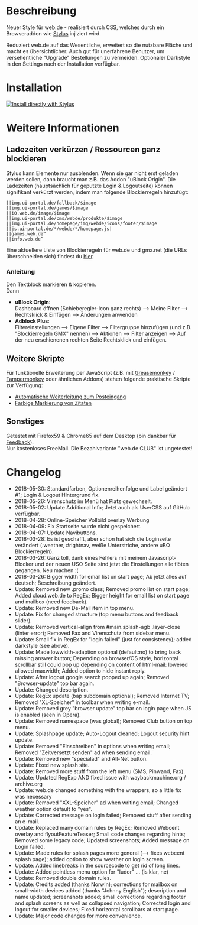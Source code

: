 # Beschreibung

Neuer Style für web.de - realisiert durch CSS, welches durch ein Browseraddon wie [Stylus](https://add0n.com/stylus.html) injiziert wird.

Reduziert web.de auf das Wesentliche, erweitert so die nutzbare Fläche und macht es übersichtlicher.
Auch gut für unerfahrene Benutzer, um versehentliche "Upgrade" Bestellungen zu vermeiden.
Optionaler Darkstyle in den Settings nach der Installation verfügbar.



# Installation

[![Install directly with Stylus](https://img.shields.io/badge/Install%20directly%20with-Stylus-238b8b.svg)](https://raw.githubusercontent.com/stonecrusher/stylus-UserCSS/master/webde/webde-geputzt.user.css)



# Weitere Informationen

## Ladezeiten verkürzen / Ressourcen ganz blockieren

Stylus kann Elemente nur ausblenden. Wenn sie gar nicht erst geladen werden sollen, dann braucht man z.B. das Addon "uBlock Origin". Die Ladezeiten (hauptsächlich für geputzte Login & Logoutseite) können signifikant verkürzt werden, indem man folgende Blockierregeln hinzufügt:
```
||img.ui-portal.de/fallback/$image
||img.ui-portal.de/games/$image
||i0.web.de/image/$image
||img.ui-portal.de/cms/webde/produkte/$image
||img.ui-portal.de/homepage/img/webde/icons/footer/$image
||js.ui-portal.de/*/webde/*/homepage.js|
||games.web.de^
||info.web.de^
```
Eine aktuellere Liste von Blockierregeln für web.de und gmx.net (die URLs überschneiden sich) findest du [hier](https://raw.githubusercontent.com/stonecrusher/stylus-UserCSS/master/gmx/blockierregeln-gmx-webde).

### Anleitung

Den Textblock markieren & kopieren.  
Dann
- **uBlock Origin**:  
  Dashboard öffnen (Schieberegler-Icon ganz rechts) --> Meine Filter --> Rechtsklick & Einfügen --> Änderungen anwenden
- **Adblock Plus**:  
  Filtereinstellungen --> Eigene Filter --> Filtergruppe hinzufügen (und z.B. "Blockierregeln GMX" nennen) --> Aktionen --> Filter anzeigen --> Auf der neu erschienenen rechten Seite Rechtsklick und einfügen.


## Weitere Skripte

Für funktionelle Erweiterung per JavaScript (z.B. mit [Greasemonkey](https://www.greasespot.net/) / [Tampermonkey](https://tampermonkey.net/) oder ähnlichen Addons) stehen folgende praktische Skripte zur Verfügung:

- [Automatische Weiterleitung zum Posteingang](https://greasyfork.org/de/scripts/32227)
- [Farbige Markierung von Zitaten](https://greasyfork.org/de/scripts/40783)


## Sonstiges

Getestet mit Firefox59 & Chrome65 auf dem Desktop (bin dankbar für [Feedback](https://github.com/stonecrusher/stylus-UserCSS/issues)).  
Nur kostenloses FreeMail. Die Bezahlvariante "web.de CLUB" ist ungetestet!

# Changelog

- 2018-05-30: Standardfarben, Optionenreihenfolge und Label geändert #1; Login & Logout Hintergrund fix.
- 2018-05-26: Virenschutz im Menü hat Platz gewechselt.
- 2018-05-02: Update Additional Info; Jetzt auch als UserCSS auf GitHub verfügbar.
- 2018-04-28: Online-Speicher Vollbild overlay Werbung
- 2018-04-09: Fix Startseite wurde nicht gespeichert.
- 2018-04-07: Update Navibuttons.
- 2018-03-28: Es ist geschafft, aber schon hat sich die Loginseite verändert (.weather, #rightnav, weiße Unterstriche, andere uBO Blockierregeln).
- 2018-03-26: Ganz toll, dank eines Fehlers mit meinem Javascript-Blocker und der neuen USO Seite sind jetzt die Einstellungen alle flöten gegangen. Neu machen :(
- 2018-03-26: Bigger width for email list on start page; Ab jetzt alles auf deutsch; Beschreibung geändert.
- Update: Removed new .promo class; Removed promo list on start page; Added cloud.web.de to RegEx; Bigger height for email list on start page and mailbox (need feedback).
- Update: Removed new De-Mail item in top menu.
- Update: Fix for changed structure (top menu buttons and feedback slider).
- Update: Removed vertical-align from #main.splash-agb .layer-close (linter error); Removed Fax and Virenschutz from sidebar menu.
- Update: Small fix in RegEx for "login failed" (just for consistency); added darkstyle (see above).
- Update: Made lowwidth-adaption optional (default:no) to bring back missing answer button; Depending on browser/OS style, horizontal scrollbar still could pop up depending on content of html-mail: lowered allowed maxwidth; Added option to hide instant reply.
- Update: After logout google search popped up again; Removed "Browser-update" top bar again.
- Update: Changed description.
- Update: RegEx update (bap subdomain optional); Removed Internet TV; Removed "XL-Speicher" in toolbar when writing e-mail.
- Update: Removed grey "browser update" top bar on login page when JS is enabled (seen in Opera).
- Update: Removed namespace (was global); Removed Club button on top menu.
- Update: Splashpage update; Auto-Logout cleaned; Logout security hint update.
- Update: Removed "Einschreiben" in options when writing email; Removed "Zeitversetzt senden" ad when sending email.
- Update: Removed new "specialad" and All-Net button.
- Update: Fixed new splash site.
- Update: Removed more stuff from the left menu (SMS, Pinwand, Fax).
- Update: Updated RegExp AND fixed issue with waybackmachine.org / archive.org
- Update: web.de changed something with the wrappers, so a little fix was necessary
- Update: Removed "XXL-Speicher" ad when writing email; Changed weather option default to "yes".
- Update: Corrected message on login failed; Removed stuff after sending an e-mail.
- Update: Replaced many domain rules by RegEx; Removed Webcent overlay and flyoutFeatureTeaser; Small code changes regarding hints; Removed some legacy code; Updated screenshots; Added message on Login failed.
- Update: Made rules for splash pages more general (--> fixes webcent splash page); added option to show weather on login screen.
- Update: Added linebreaks in the sourcecode to get rid of long lines.
- Update: Added pointless menu option for "ludor" ... (is klar, ne)
- Update: Removed double domain rules.
- Update: Credits added (thanks Norwin); corrections for mailbox on small-width devices added (thanks "Johnny English"); description and name updated; screenshots added; small corrections regarding footer and splash screens as well as collapsed navigation; Corrected login and logout for smaller devices; Fixed horizontal scrollbars at start page.
- Update: Major code changes for more convenience.
